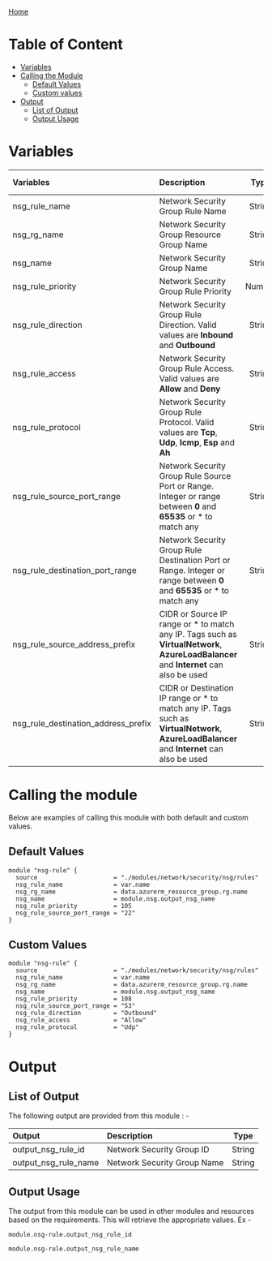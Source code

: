 [Home](../../../../../README.md)

# Table of Content

- [Variables](#variables)
- [Calling the Module](#calling-the-module)
    - [Default Values](#default-values)
    - [Custom values](#custom-values)
- [Output](#output)
    - [List of Output](#list-of-output)
    - [Output Usage](#output-usage)

# Variables


| Variables | Description | Type | Required | Default Values |
|:----------|:------------|:----:|:--------:|:--------------:|
| nsg_rule_name | Network Security Group Rule Name | String | Yes | NA |
| nsg_rg_name | Network Security Group Resource Group Name | String | Yes | NA |
| nsg_name | Network Security Group Name | String | Yes | NA |
| nsg_rule_priority | Network Security Group Rule Priority | Number | Yes | NA |
| nsg_rule_direction | Network Security Group Rule Direction. Valid values are **Inbound** and **Outbound** | String | No | **Inbound** |
| nsg_rule_access | Network Security Group Rule Access. Valid values are **Allow** and **Deny** | String | No | **Deny** |
| nsg_rule_protocol | Network Security Group Rule Protocol. Valid values are **Tcp**, **Udp**, **Icmp**, **Esp** and **Ah** | String | No | **Tcp** |
| nsg_rule_source_port_range | Network Security Group Rule Source Port or Range. Integer or range between **0** and **65535** or * to match any | String | Yes | NA | 
| nsg_rule_destination_port_range | Network Security Group Rule Destination Port or Range. Integer or range between **0** and **65535** or * to match any | String | No | * | 
| nsg_rule_source_address_prefix | CIDR or Source IP range or * to match any IP. Tags such as **VirtualNetwork**, **AzureLoadBalancer** and **Internet** can also be used | String | No | * |
| nsg_rule_destination_address_prefix | CIDR or Destination IP range or * to match any IP. Tags such as **VirtualNetwork**, **AzureLoadBalancer** and **Internet** can also be used | String | No | * |

# Calling the module

Below are examples of calling this module with both default and custom values.

## Default Values

```
module "nsg-rule" {
  source                     = "./modules/network/security/nsg/rules"
  nsg_rule_name              = var.name
  nsg_rg_name                = data.azurerm_resource_group.rg.name
  nsg_name                   = module.nsg.output_nsg_name
  nsg_rule_priority          = 105
  nsg_rule_source_port_range = "22"
}
```

## Custom Values

```
module "nsg-rule" {
  source                     = "./modules/network/security/nsg/rules"
  nsg_rule_name              = var.name
  nsg_rg_name                = data.azurerm_resource_group.rg.name
  nsg_name                   = module.nsg.output_nsg_name
  nsg_rule_priority          = 108
  nsg_rule_source_port_range = "53"
  nsg_rule_direction         = "Outbound"
  nsg_rule_access            = "Allow"
  nsg_rule_protocol          = "Udp"
}
```

# Output

## List of Output
The following output are provided from this module : -

| Output | Description | Type |
|:------ |:------------|:----:|
| output_nsg_rule_id | Network Security Group ID | String |
| output_nsg_rule_name | Network Security Group Name | String |

## Output Usage

The output from this module can be used in other modules and resources based on the requirements. This will retrieve the appropriate values. Ex -

```
module.nsg-rule.output_nsg_rule_id
```

```
module.nsg-rule.output_nsg_rule_name
```